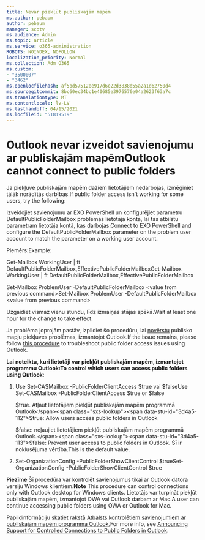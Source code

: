 ```yaml
---
title: Nevar piekļūt publiskajām mapēm
ms.author: pebaum
author: pebaum
manager: scotv
ms.audience: Admin
ms.topic: article
ms.service: o365-administration
ROBOTS: NOINDEX, NOFOLLOW
localization_priority: Normal
ms.collection: Adm_O365
ms.custom:
- "3500007"
- "3462"
ms.openlocfilehash: af5bd57512ee917d6e22d3838d55a2a1d62750d4
ms.sourcegitcommit: 8bc60ec34bc1e40685e3976576e04a2623f63a7c
ms.translationtype: MT
ms.contentlocale: lv-LV
ms.lasthandoff: 04/15/2021
ms.locfileid: "51819519"
---
```

# <a name="outlook-cannot-connect-to-public-folders"></a><span data-ttu-id="3d4a5-102">Outlook nevar izveidot savienojumu ar publiskajām mapēm</span><span class="sxs-lookup"><span data-stu-id="3d4a5-102">Outlook cannot connect to public folders</span></span>

<span data-ttu-id="3d4a5-103">Ja piekļuve publiskajām mapēm dažiem lietotājiem nedarbojas, izmēģiniet tālāk norādītās darbības.</span><span class="sxs-lookup"><span data-stu-id="3d4a5-103">If public folder access isn't working for some users, try the following:</span></span>

<span data-ttu-id="3d4a5-104">Izveidojiet savienojumu ar EXO PowerShell un konfigurējiet parametru DefaultPublicFolderMailbox problēmas lietotāja kontā, lai tas atbilstu parametram lietotāja kontā, kas darbojas.</span><span class="sxs-lookup"><span data-stu-id="3d4a5-104">Connect to EXO PowerShell and configure the DefaultPublicFolderMailbox parameter on the problem user account to match the parameter on a working user account.</span></span>

<span data-ttu-id="3d4a5-105">Piemērs:</span><span class="sxs-lookup"><span data-stu-id="3d4a5-105">Example:</span></span>

<span data-ttu-id="3d4a5-106">Get-Mailbox WorkingUser | ft DefaultPublicFolderMailbox,EffectivePublicFolderMailbox</span><span class="sxs-lookup"><span data-stu-id="3d4a5-106">Get-Mailbox WorkingUser | ft DefaultPublicFolderMailbox,EffectivePublicFolderMailbox</span></span>

<span data-ttu-id="3d4a5-107">Set-Mailbox ProblemUser -DefaultPublicFolderMailbox \<value from previous command></span><span class="sxs-lookup"><span data-stu-id="3d4a5-107">Set-Mailbox ProblemUser -DefaultPublicFolderMailbox \<value from previous command></span></span>

<span data-ttu-id="3d4a5-108">Uzgaidiet vismaz vienu stundu, līdz izmaiņas stājas spēkā.</span><span class="sxs-lookup"><span data-stu-id="3d4a5-108">Wait at least one hour for the change to take effect.</span></span>

<span data-ttu-id="3d4a5-109">Ja problēma joprojām pastāv, izpildiet šo procedūru, lai [novērstu](https://aka.ms/pfcte) publisko mapju piekļuves problēmas, izmantojot Outlook.</span><span class="sxs-lookup"><span data-stu-id="3d4a5-109">If the issue remains, please follow [this procedure](https://aka.ms/pfcte) to troubleshoot public folder access issues using Outlook.</span></span>
 
<span data-ttu-id="3d4a5-110">**Lai noteiktu, kuri lietotāji var piekļūt publiskajām mapēm, izmantojot programmu Outlook:**</span><span class="sxs-lookup"><span data-stu-id="3d4a5-110">**To control which users can access public folders using Outlook**:</span></span>

1.  <span data-ttu-id="3d4a5-111">Use Set-CASMailbox <mailboxname> -PublicFolderClientAccess $true vai $false</span><span class="sxs-lookup"><span data-stu-id="3d4a5-111">Use Set-CASMailbox <mailboxname> -PublicFolderClientAccess $true or $false</span></span>  
      
    <span data-ttu-id="3d4a5-112">$true. Atļaut lietotājiem piekļūt publiskajām mapēm programmā Outlook</span><span class="sxs-lookup"><span data-stu-id="3d4a5-112">$true: Allow users access public folders in Outlook</span></span>  
      
    <span data-ttu-id="3d4a5-113">$false: neļaujiet lietotājiem piekļūt publiskajām mapēm programmā Outlook.</span><span class="sxs-lookup"><span data-stu-id="3d4a5-113">$false: Prevent user access to public folders in Outlook.</span></span> <span data-ttu-id="3d4a5-114">Šī ir noklusējuma vērtība.</span><span class="sxs-lookup"><span data-stu-id="3d4a5-114">This is the default value.</span></span>  
        
2.  <span data-ttu-id="3d4a5-115">Set-OrganizationConfig -PublicFolderShowClientControl $true</span><span class="sxs-lookup"><span data-stu-id="3d4a5-115">Set-OrganizationConfig -PublicFolderShowClientControl $true</span></span>   
      
<span data-ttu-id="3d4a5-116">**Piezīme** Šī procedūra var kontrolēt savienojumus tikai ar Outlook datora versiju Windows klientiem.</span><span class="sxs-lookup"><span data-stu-id="3d4a5-116">**Note** This procedure can control connections only with Outlook desktop for Windows clients.</span></span> <span data-ttu-id="3d4a5-117">Lietotājs var turpināt piekļūt publiskajām mapēm, izmantojot OWA vai Outlook darbam ar Mac.</span><span class="sxs-lookup"><span data-stu-id="3d4a5-117">A user can continue accessing public folders using OWA or Outlook for Mac.</span></span>
 
<span data-ttu-id="3d4a5-118">Papildinformāciju skatiet rakstā [Atbalsts kontrolētiem savienojumiem ar publiskajām mapēm programmā Outlook.](https://aka.ms/controlpf)</span><span class="sxs-lookup"><span data-stu-id="3d4a5-118">For more info, see [Announcing Support for Controlled Connections to Public Folders in Outlook](https://aka.ms/controlpf).</span></span>